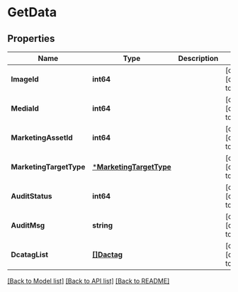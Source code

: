 # GetData

## Properties
Name | Type | Description | Notes
------------ | ------------- | ------------- | -------------
**ImageId** | **int64** |  | [optional] [default to null]
**MediaId** | **int64** |  | [optional] [default to null]
**MarketingAssetId** | **int64** |  | [optional] [default to null]
**MarketingTargetType** | [***MarketingTargetType**](MarketingTargetType.md) |  | [optional] [default to null]
**AuditStatus** | **int64** |  | [optional] [default to null]
**AuditMsg** | **string** |  | [optional] [default to null]
**DcatagList** | [**[]Dactag**](dactag.md) |  | [optional] [default to null]

[[Back to Model list]](../README.md#documentation-for-models) [[Back to API list]](../README.md#documentation-for-api-endpoints) [[Back to README]](../README.md)


